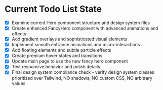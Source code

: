 <!-- DO NOT EDIT - Managed by todo_list tool -->
<!-- Updated: 2025-07-30T11:39:09.448Z -->

# Current Todo List State

- [x] Examine current Hero component structure and design system files
- [x] Create enhanced FancyHero component with advanced animations and effects
- [x] Add gradient overlays and sophisticated visual elements
- [x] Implement smooth entrance animations and micro-interactions
- [x] Add floating elements and subtle particle effects
- [x] Create premium hover states and transitions
- [x] Update main page to use the new fancy hero component
- [x] Test responsive behavior and polish details
- [x] Final design system compliance check - verify design system classes prioritized over Tailwind, NO shadows, NO custom CSS, NO arbitrary values
